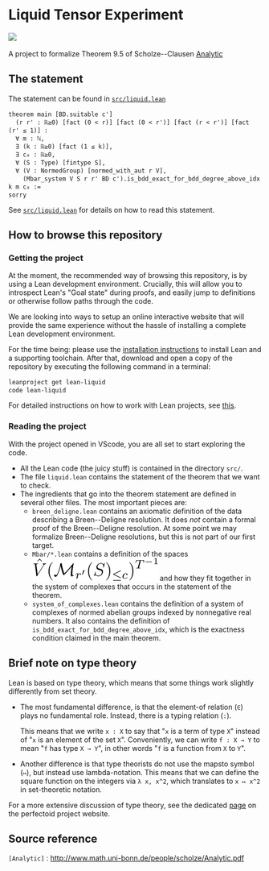 # Liquid Tensor Experiment

![](https://github.com/leanprover-community/lean-liquid/workflows/continuous%20integration/badge.svg?branch=master)

A project to formalize Theorem 9.5 of Scholze--Clausen [Analytic]

## The statement

The statement can be found in [`src/liquid.lean`](https://github.com/leanprover-community/lean-liquid/blob/master/src/liquid.lean#L29)

```lean
theorem main [BD.suitable c']
  (r r' : ℝ≥0) [fact (0 < r)] [fact (0 < r')] [fact (r < r')] [fact (r' ≤ 1)] :
  ∀ m : ℕ,
  ∃ (k : ℝ≥0) [fact (1 ≤ k)],
  ∃ c₀ : ℝ≥0,
  ∀ (S : Type) [fintype S],
  ∀ (V : NormedGroup) [normed_with_aut r V],​
    (Mbar_system V S r r' BD c').is_bdd_exact_for_bdd_degree_above_idx k m c₀ :=
sorry
```

See [`src/liquid.lean`](https://github.com/leanprover-community/lean-liquid/blob/master/src/liquid.lean#40)
for details on how to read this statement.

## How to browse this repository

### Getting the project

At the moment, the recommended way of browsing this repository,
is by using a Lean development environment.
Crucially, this will allow you to introspect Lean's "Goal state" during proofs,
and easily jump to definitions or otherwise follow paths through the code.

We are looking into ways to setup an online interactive website
that will provide the same experience without the hassle of installing a complete
Lean development environment.

For the time being: please use the
[installation instructions](https://leanprover-community.github.io/get_started.html#regular-install)
to install Lean and a supporting toolchain.
After that, download and open a copy of the repository
by executing the following command in a terminal:
```
leanproject get lean-liquid
code lean-liquid
```
For detailed instructions on how to work with Lean projects,
see [this](https://leanprover-community.github.io/install/project.html).

### Reading the project

With the project opened in VScode,
you are all set to start exploring the code.

* All the Lean code (the juicy stuff) is contained in the directory `src/`.
* The file `liquid.lean` contains the statement of the theorem that we want to check.
* The ingredients that go into the theorem statement are defined in several other files.
  The most important pieces are:
  - `breen_deligne.lean` contains an axiomatic definition
    of the data describing a Breen--Deligne resolution.
    It does *not* contain a formal proof of the Breen--Deligne resolution.
    At some point we may formalize Breen--Deligne resolutions,
    but this is not part of our first target.
  - `Mbar/*.lean` contains a definition of the spaces ![](svg/VhatMbar.svg)
    and how they fit together in the system of complexes
    that occurs in the statement of the theorem.
  - `system_of_complexes.lean` contains the definition of a system of complexes
    of normed abelian groups indexed by nonnegative real numbers.
    It also contains the definition of `is_bdd_exact_for_bdd_degree_above_idx`,
    which is the exactness condition claimed in the main theorem.

## Brief note on type theory

Lean is based on type theory,
which means that some things work slightly differently from set theory.

* The most fundamental difference, is that the element-of relation (`∈`)
  plays no fundamental role.
  Instead, there is a typing relation (`:`).
  
  This means that we write `x : X` to say that "`x` is a term of type `X`"
  instead of "`x` is an element of the set `X`".
  Conveniently, we can write `f : X → Y` to mean "`f` has type `X → Y`",
  in other words "`f` is a function from `X` to `Y`".
  
* Another difference is that type theorists do not use the mapsto symbol (`↦`),
  but instead use lambda-notation.
  This means that we can define the square function on the integers via
  `λ x, x^2`, which translates to `x ↦ x^2` in set-theoretic notation.
  
For a more extensive discussion of type theory,
see the dedicated
[page](https://leanprover-community.github.io/lean-perfectoid-spaces/type_theory.html)
on the perfectoid project website.

## Source reference

`[Analytic]` : http://www.math.uni-bonn.de/people/scholze/Analytic.pdf

[Analytic]: http://www.math.uni-bonn.de/people/scholze/Analytic.pdf
